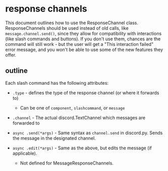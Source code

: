 # response channels

This document outlines how to use the ResponseChannel class. ResponseChannels should be used instead of old calls, like `message.channel.send()`, since they allow for compatibility with interactions (like slash commands and buttons). If you don't use them, chances are the command will still work - but the user will get a "This interaction failed" error message, and you won't be able to use some of the new features they offer.

## outline

Each slash command has the following attributes:

* `.type` - defines the type of the response channel (or where it forwards to)
    * Can be one of `component`, `slashcommand`, or `message`
    
* `.channel` - The actual discord.TextChannel which messages are forwarded to

* `async .send(*args)` - Same syntax as `channel.send` in discord.py. Sends the message in the designated channel.

* `async .edit(*args)` - Same as the above, but edits the message (if applicable).
    * Not defined for MessageResponseChannels.